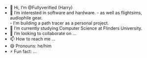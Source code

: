 - 👋 Hi, I’m @Fullyverified (Harry)
- 👀 I’m interested in software and hardware.
                - as well as flightsims, audiophile gear.  
                - I'm building a path tracer as a personal project.
- 🌱 I’m currently studying Computer Science at Flinders University.
- 💞️ I’m looking to collaborate on ...
- 📫 How to reach me ...
- 😄 Pronouns: he/him
- ⚡ Fun fact: ...

<!---
Fullyverified/Fullyverified is a ✨ special ✨ repository because its `README.md` (this file) appears on your GitHub profile.
You can click the Preview link to take a look at your changes.
--->
